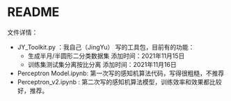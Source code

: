 # README

文件详情：
- JY_Toolkit.py ：我自己（JingYu） 写的工具包，目前有的功能：
	- 生成半月/半圆形二分类数据集 			添加时间：2021年11月15日
	- 训练集测试集分离按比分离				添加时间：2021年11月16日
- Perceptron Model.ipynb: 第一次写的感知机算法代码，写得很粗糙，不推荐
- Perceptron_v2.ipynb	: 第二次写的感知机算法模型，训练效率和效果都比较好，推荐。